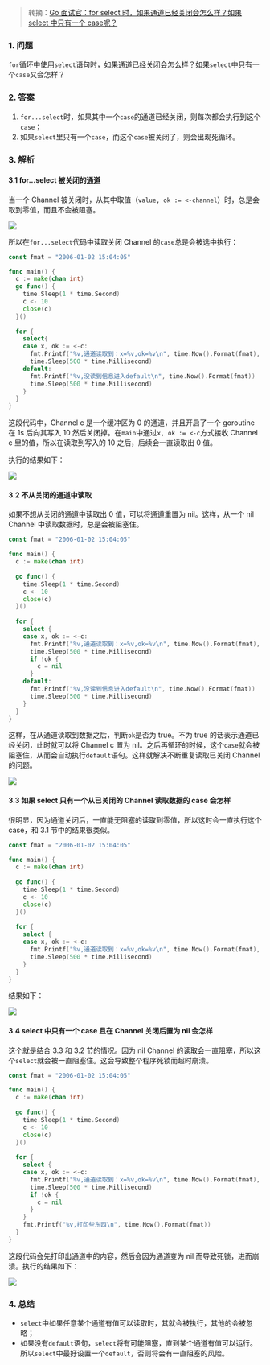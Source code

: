 > 转摘：[Go 面试官：for select 时，如果通道已经关闭会怎么样？如果 select 中只有一个 case呢？](https://mp.weixin.qq.com/s/59qdNpqOzMXWY_jUOddNow)

### 1. 问题

`for`循环中使用`select`语句时，如果通道已经关闭会怎么样？如果`select`中只有一个`case`又会怎样？

### 2. 答案

1. `for...select`时，如果其中一个`case`的通道已经关闭，则每次都会执行到这个`case`；
2. 如果`select`里只有一个`case`，而这个`case`被关闭了，则会出现死循环。

### 3. 解析

#### 3.1 for...select 被关闭的通道

当一个 Channel 被关闭时，从其中取值（`value, ok := <-channel`）时，总是会取到零值，而且不会被阻塞。

![](http://cnd.qiniu.lin07ux.cn/markdown/1640067522112-04afe50eef59.jpg)

所以在`for...select`代码中读取关闭 Channel 的`case`总是会被选中执行：

```go
const fmat = "2006-01-02 15:04:05"

func main() {
  c := make(chan int)
  go func() {
    time.Sleep(1 * time.Second)
    c <- 10
    close(c)
  }()
  
  for {
    select{
    case x, ok := <-c:
      fmt.Printf("%v,通道读取到：x=%v,ok=%v\n", time.Now().Format(fmat), x, ok)
      time.Sleep(500 * time.Millisecond)
    default:
      fmt.Printf("%v,没读到信息进入default\n", time.Now().Format(fmat))
      time.Sleep(500 * time.Millisecond)
    }
  }
}
```

这段代码中，Channel c 是一个缓冲区为 0 的通道，并且开启了一个 goroutine 在 1s 后向其写入 10 然后关闭掉。在`main`中通过`x, ok := <-c`方式接收 Channel c 里的值，所以在读取到写入的 10 之后，后续会一直读取出 0 值。

执行的结果如下：

![](http://cnd.qiniu.lin07ux.cn/markdown/1640067055301-f1268faf97f4.jpg)

#### 3.2 不从关闭的通道中读取

如果不想从关闭的通道中读取出 0 值，可以将通道重置为 nil。这样，从一个 nil Channel 中读取数据时，总是会被阻塞住。

```go
const fmat = "2006-01-02 15:04:05"

func main() {
  c := make(chan int)
  
  go func() {
    time.Sleep(1 * time.Second)
    c <- 10
    close(c)
  }()
  
  for {
    select {
    case x, ok := <-c:
      fmt.Printf("%v,通道读取到：x=%v,ok=%v\n", time.Now().Format(fmat), x, ok)
      time.Sleep(500 * time.Millisecond)
      if !ok {
        c = nil
      }
    default:
      fmt.Printf("%v,没读到信息进入default\n", time.Now().Format(fmat))
      time.Sleep(500 * time.Millisecond)
    }
  }
}
```

这样，在从通道读取到数据之后，判断`ok`是否为 true。不为 true 的话表示通道已经关闭，此时就可以将 Channel c 置为 nil。之后再循环的时候，这个`case`就会被阻塞住，从而会自动执行`default`语句。这样就解决不断重复读取已关闭 Channel 的问题。

![](http://cnd.qiniu.lin07ux.cn/markdown/1640067745321-33f4afb2d717.jpg)

#### 3.3 如果 select 只有一个从已关闭的 Channel 读取数据的 case 会怎样

很明显，因为通道关闭后，一直能无阻塞的读取到零值，所以这时会一直执行这个 case，和 3.1 节中的结果很类似。

```go
const fmat = "2006-01-02 15:04:05"

func main() {
  c := make(chan int)
  
  go func() {
    time.Sleep(1 * time.Second)
    c <- 10
    close(c)
  }()
  
  for {
    select {
    case x, ok := <-c:
      fmt.Printf("%v,通道读取到：x=%v,ok=%v\n", time.Now().Format(fmat), x, ok)
      time.Sleep(500 * time.Millisecond)
    }
  }
}
```

结果如下：

![](http://cnd.qiniu.lin07ux.cn/markdown/1640067929211-0573ea65f2a3.jpg)

#### 3.4 select 中只有一个 case 且在 Channel 关闭后置为 nil 会怎样

这个就是结合 3.3 和 3.2 节的情况。因为 nil Channel 的读取会一直阻塞，所以这个`select`就会被一直阻塞住。这会导致整个程序死锁而超时崩溃。

```go
const fmat = "2006-01-02 15:04:05"

func main() {
  c := make(chan int)
  
  go func() {
    time.Sleep(1 * time.Second)
    c <- 10
    close(c)
  }()
  
  for {
    select {
    case x, ok := <-c:
      fmt.Printf("%v,通道读取到：x=%v,ok=%v\n", time.Now().Format(fmat), x, ok)
      time.Sleep(500 * time.Millisecond)
      if !ok {
        c = nil
      }
    }
    fmt.Printf("%v,打印些东西\n", time.Now().Format(fmat))
  }
}
```

这段代码会先打印出通道中的内容，然后会因为通道变为 nil 而导致死锁，进而崩溃。执行的结果如下：

![](http://cnd.qiniu.lin07ux.cn/markdown/1640068110624-a5598e072add.jpg)

### 4. 总结

* `select`中如果任意某个通道有值可以读取时，其就会被执行，其他的会被忽略；
* 如果没有`default`语句，`select`将有可能阻塞，直到某个通道有值可以运行。所以`select`中最好设置一个`default`，否则将会有一直阻塞的风险。

